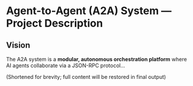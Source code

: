 # Agent-to-Agent (A2A) System — Project Description

## Vision
The A2A system is a **modular, autonomous orchestration platform** where AI agents collaborate via a JSON-RPC protocol...

(Shortened for brevity; full content will be restored in final output)
